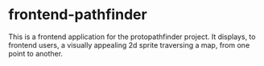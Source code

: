 # frontend-pathfinder
This is a frontend application for the protopathfinder project. It displays, to frontend users, a visually appealing 2d sprite traversing a map, from one point to another.

